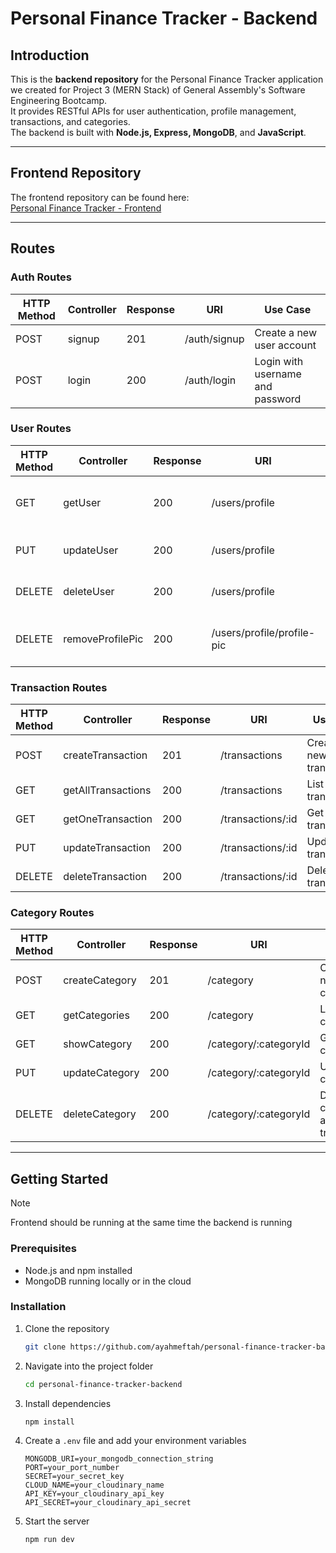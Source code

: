 # Personal Finance Tracker - Backend

## Introduction
This is the **backend repository** for the Personal Finance Tracker application we created for Project 3 (MERN Stack) of General Assembly's Software Engineering Bootcamp.  
It provides RESTful APIs for user authentication, profile management, transactions, and categories.  
The backend is built with **Node.js, Express, MongoDB**, and **JavaScript**.  

---

## Frontend Repository
The frontend repository can be found here:  
[Personal Finance Tracker - Frontend](https://github.com/ayahmeftah/personal-finance-tracker-frontend)  

---

## Routes

### Auth Routes
| HTTP Method | Controller | Response | URI | Use Case |
|-------------|------------|---------|-----|----------|
| POST | signup | 201 | /auth/signup | Create a new user account |
| POST | login | 200 | /auth/login | Login with username and password |

### User Routes
| HTTP Method | Controller | Response | URI | Use Case |
|-------------|------------|---------|-----|----------|
| GET | getUser | 200 | /users/profile | Get current user profile |
| PUT | updateUser | 200 | /users/profile | Update user profile |
| DELETE | deleteUser | 200 | /users/profile | Delete user account |
| DELETE | removeProfilePic | 200 | /users/profile/profile-pic | Remove user's profile picture |

### Transaction Routes
| HTTP Method | Controller | Response | URI | Use Case |
|-------------|------------|---------|-----|----------|
| POST | createTransaction | 201 | /transactions | Create a new transaction |
| GET | getAllTransactions | 200 | /transactions | List all user transactions |
| GET | getOneTransaction | 200 | /transactions/:id | Get a single transaction |
| PUT | updateTransaction | 200 | /transactions/:id | Update a transaction |
| DELETE | deleteTransaction | 200 | /transactions/:id | Delete a transaction |

### Category Routes
| HTTP Method | Controller | Response | URI | Use Case |
|-------------|------------|---------|-----|----------|
| POST | createCategory | 201 | /category | Create a new category |
| GET | getCategories | 200 | /category | List all user categories |
| GET | showCategory | 200 | /category/:categoryId | Get a single category |
| PUT | updateCategory | 200 | /category/:categoryId | Update a category |
| DELETE | deleteCategory | 200 | /category/:categoryId | Delete a category and related transactions |

---
## Getting Started

> [!NOTE]
> Frontend should be running at the same time the backend is running

### Prerequisites
- Node.js and npm installed
- MongoDB running locally or in the cloud

### Installation
1. Clone the repository  
   ```bash  
   git clone https://github.com/ayahmeftah/personal-finance-tracker-backend.git  
   ```

2. Navigate into the project folder  
   ```bash  
   cd personal-finance-tracker-backend  
   ```

3. Install dependencies  
   ```bash  
   npm install 
   ``` 

4. Create a `.env` file and add your environment variables
    ```env
    MONGODB_URI=your_mongodb_connection_string
    PORT=your_port_number
    SECRET=your_secret_key
    CLOUD_NAME=your_cloudinary_name
    API_KEY=your_cloudinary_api_key
    API_SECRET=your_cloudinary_api_secret
    ```

5. Start the server  
   ```bash  
   npm run dev  
   ```
